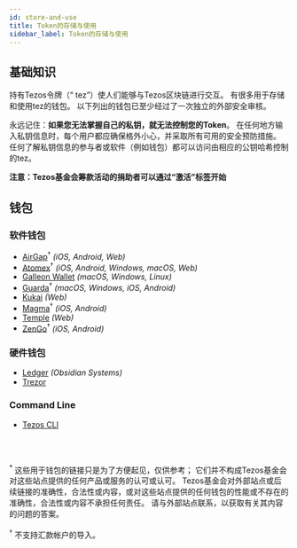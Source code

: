 ```yaml
---
id: store-and-use
title: Token的存储与使用
sidebar_label: Token的存储与使用
---
```


## 基础知识

持有Tezos令牌（“ tez”）使人们能够与Tezos区块链进行交互。 有很多用于存储和使用tez的钱包。 以下列出的钱包已至少经过了一次独立的外部安全审核。

永远记住：**如果您无法掌握自己的私钥，就无法控制您的Token**。 在任何地方输入私钥信息时，每个用户都应确保格外小心，并采取所有可用的安全预防措施。 任何了解私钥信息的参与者或软件（例如钱包）都可以访问由相应的公钥哈希控制的tez。

**注意：Tezos基金会筹款活动的捐助者可以通过“激活”标签开始**

## 钱包

### 软件钱包

- [AirGap](https://airgap.it/ "Airgap")<sup>†</sup> *(iOS, Android, Web)*
- [Atomex](https://atomex.me/ "Atomex")<sup>†</sup> *(iOS, Android, Windows, macOS, Web)*
- [Galleon Wallet](https://cryptonomic.tech/galleon.html "Galleon Wallet") *(macOS, Windows, Linux)*
- [Guarda](https://guarda.com/ "Guarda")<sup>†</sup>  *(macOS, Windows, iOS, Android)*
- [Kukai](https://wallet.kukai.app/ "Kukai") *(Web)*
- [Magma](https://magmawallet.io/ "Magma")<sup>†</sup> *(iOS, Android)*
- [Temple](https://templewallet.com/ "Temple") *(Web)*
- [ZenGo](https://www.zengo.com/)<sup>†</sup>  *(iOS, Android)*

### 硬件钱包

- [Ledger](https://www.ledger.com/ "Ledger") *(Obsidian Systems)*
- [Trezor](https://trezor.io/ "Trezor")

### Command Line
- [Tezos CLI](https://tezos.gitlab.io/shell/cli-commands.html "Tezos CLI")

<br />
<br />

<sup>*</sup> 这些用于钱包的链接只是为了方便起见，仅供参考； 它们并不构成Tezos基金会对这些站点提供的任何产品或服务的认可或认可。 Tezos基金会对外部站点或后续链接的准确性，合法性或内容，或对这些站点提供的任何钱包的性能或不存在的准确性，合法性或内容不承担任何责任。 请与外部站点联系，以获取有关其内容的问题的答案。
<br />
<br />
<sup>†</sup> 不支持汇款帐户的导入。
